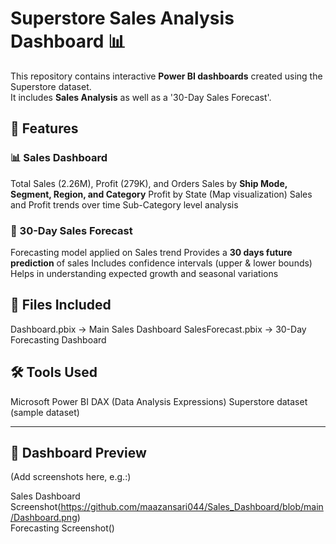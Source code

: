 # Superstore Sales Analysis Dashboard 📊

This repository contains interactive **Power BI dashboards** created using the Superstore dataset.  
It includes **Sales Analysis** as well as a '30-Day Sales Forecast'.

## 🚀 Features

### 📊 Sales Dashboard
 Total Sales (2.26M), Profit (279K), and Orders
 Sales by **Ship Mode, Segment, Region, and Category**
 Profit by State (Map visualization)
 Sales and Profit trends over time
 Sub-Category level analysis

### 🔮 30-Day Sales Forecast
 Forecasting model applied on Sales trend
 Provides a **30 days future prediction** of sales
 Includes confidence intervals (upper & lower bounds)
 Helps in understanding expected growth and seasonal variations


## 📂 Files Included
  Dashboard.pbix → Main Sales Dashboard
  SalesForecast.pbix → 30-Day Forecasting Dashboard

## 🛠 Tools Used
 Microsoft Power BI
 DAX (Data Analysis Expressions)
 Superstore dataset (sample dataset)

---

## 📸 Dashboard Preview
(Add screenshots here, e.g.:)

Sales Dashboard Screenshot(https://github.com/maazansari044/Sales_Dashboard/blob/main/Dashboard.png)  
Forecasting Screenshot()

